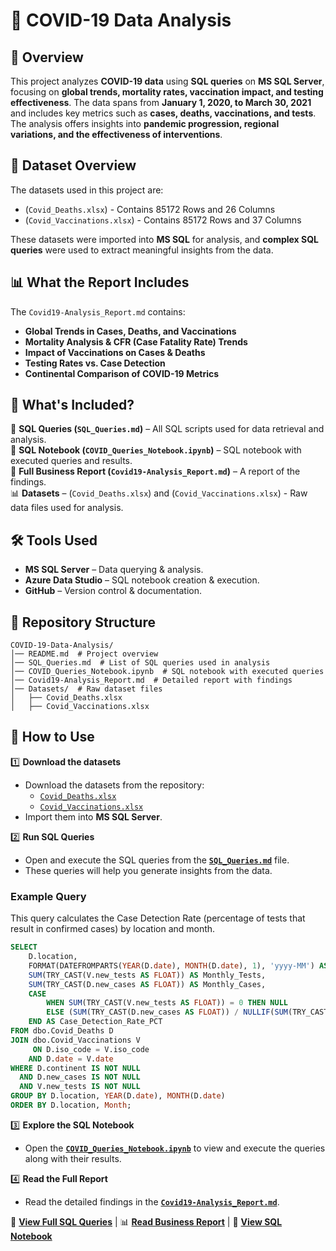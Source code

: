 # 🦠 **COVID-19 Data Analysis**

## 📌 **Overview**  
This project analyzes **COVID-19 data** using **SQL queries** on **MS SQL Server**, focusing on **global trends, mortality rates, vaccination impact, and testing effectiveness**. The data spans from **January 1, 2020, to March 30, 2021** and includes key metrics such as **cases, deaths, vaccinations, and tests**. The analysis offers insights into **pandemic progression, regional variations, and the effectiveness of interventions**.

## 📂 **Dataset Overview**  
The datasets used in this project are:
- (`Covid_Deaths.xlsx`) - Contains 85172 Rows and 26 Columns
- (`Covid_Vaccinations.xlsx`) - Contains 85172 Rows and 37 Columns

These datasets were imported into **MS SQL** for analysis, and **complex SQL queries** were used to extract meaningful insights from the data.

## 📊 **What the Report Includes**  
The `Covid19-Analysis_Report.md` contains:
- **Global Trends in Cases, Deaths, and Vaccinations**
- **Mortality Analysis & CFR (Case Fatality Rate) Trends**
- **Impact of Vaccinations on Cases & Deaths**
- **Testing Rates vs. Case Detection**
- **Continental Comparison of COVID-19 Metrics**

## 📜 **What's Included?**  
📂 **SQL Queries (`SQL_Queries.md`)** – All SQL scripts used for data retrieval and analysis.  
📓 **SQL Notebook (`COVID_Queries_Notebook.ipynb`)** – SQL notebook with executed queries and results.  
📄 **Full Business Report (`Covid19-Analysis_Report.md`)** – A report of the findings.  
📊 **Datasets** – (`Covid_Deaths.xlsx`) and (`Covid_Vaccinations.xlsx`) - Raw data files used for analysis.  

## 🛠 **Tools Used**  
- **MS SQL Server** – Data querying & analysis.  
- **Azure Data Studio** – SQL notebook creation & execution.  
- **GitHub** – Version control & documentation.  

## 📁 **Repository Structure**  
```plaintext
COVID-19-Data-Analysis/
│── README.md  # Project overview  
│── SQL_Queries.md  # List of SQL queries used in analysis  
│── COVID_Queries_Notebook.ipynb  # SQL notebook with executed queries  
│── Covid19-Analysis_Report.md  # Detailed report with findings  
│── Datasets/  # Raw dataset files  
│   ├── Covid_Deaths.xlsx  
│   ├── Covid_Vaccinations.xlsx  
```
## 📌 **How to Use**  
1️⃣ **Download the datasets**  
   - Download the datasets from the repository:  
     - [`Covid_Deaths.xlsx`](Covid_Deaths.xlsx)  
     - [`Covid_Vaccinations.xlsx`](Covid_Vaccinations.xlsx)  
   - Import them into **MS SQL Server**.

2️⃣ **Run SQL Queries**  
   - Open and execute the SQL queries from the **[`SQL_Queries.md`](SQL_Queries.md)** file.  
   - These queries will help you generate insights from the data.

### Example Query
This query calculates the Case Detection Rate (percentage of tests that result in confirmed cases) by location and month.
```sql
SELECT 
    D.location,
    FORMAT(DATEFROMPARTS(YEAR(D.date), MONTH(D.date), 1), 'yyyy-MM') AS Month,
    SUM(TRY_CAST(V.new_tests AS FLOAT)) AS Monthly_Tests,
    SUM(TRY_CAST(D.new_cases AS FLOAT)) AS Monthly_Cases,
    CASE 
        WHEN SUM(TRY_CAST(V.new_tests AS FLOAT)) = 0 THEN NULL
        ELSE (SUM(TRY_CAST(D.new_cases AS FLOAT)) / NULLIF(SUM(TRY_CAST(V.new_tests AS FLOAT)), 0)) * 100 
    END AS Case_Detection_Rate_PCT
FROM dbo.Covid_Deaths D
JOIN dbo.Covid_Vaccinations V 
     ON D.iso_code = V.iso_code
    AND D.date = V.date
WHERE D.continent IS NOT NULL
  AND D.new_cases IS NOT NULL
  AND V.new_tests IS NOT NULL
GROUP BY D.location, YEAR(D.date), MONTH(D.date)
ORDER BY D.location, Month;
```

3️⃣ **Explore the SQL Notebook**  
   - Open the **[`COVID_Queries_Notebook.ipynb`](COVID_Queries_Notebook.ipynb)** to view and execute the queries along with their results.

4️⃣ **Read the Full Report**  
   - Read the detailed findings in the **[`Covid19-Analysis_Report.md`](Covid19-Analysis_Report.md)**.

📄 **[View Full SQL Queries](SQL_Queries.md)** | 📊 **[Read Business Report](Covid19-Analysis_Report.md)** | 📓 **[View SQL Notebook](COVID_Queries_Notebook.ipynb)**
